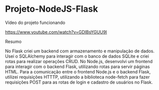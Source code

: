 # Projeto-NodeJS-Flask

Vídeo do projeto funcionando

https://www.youtube.com/watch?v=GDIBsYGUU9I

Resumo

No Flask criei um backend com armazenamento e manipulação de dados.
Usei o SQLAlchemy para interagir com o banco de dados SQLite e criei rotas para realizar operações CRUD.
No Node.js, desenvolvi um frontend para interagir com o backend Flask, utilizando rotas para servir páginas HTML.
Para a comunicação entre o frontend Node.js e o backend Flask, utilizei requisições HTTTP, utilizando a biblioteca node-fetch para fazer requisições POST para as rotas de login e cadastro de usuários no Flask.

